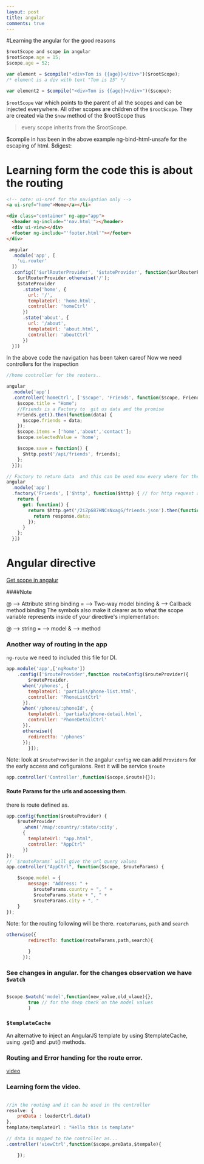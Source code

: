 ```yaml
---
layout: post
title: angular
comments: true
---
```


#Learning the angular for the good reasons

```javascript
$rootScope and scope in angular
$rootScope.age = 15;
$scope.age = 52;

var element = $compile("<div>Tom is {{age}}</div>")($rootScope);
/* element is a div with text "Tom is 15" */

var element2 = $compile("<div>Tom is {{age}}</div>")($scope);
```

`$rootScope` var which points to the parent of all the scopes and can be injected everywhere. All other scopes are children of the `$rootScope`. They are created via the `$new` method of the $rootScope thus 
>every scope inherits from the $rootScope.

$compile in has been in the above example
ng-bind-html-unsafe for the escaping of html.
$digest: 

# Learning form the code this is about  the routing 

```html
<!-- note: ui-sref for the navigation only -->
<a ui-sref="home">Home</a></li>

<div class="container" ng-app="app">
  <header ng-include="'nav.html'"></header>
  <div ui-view></div>
  <footer ng-include="'footer.html'"></footer>
</div>
```

```javascript
 angular
  .module('app', [
    'ui.router'
  ])
  .config(['$urlRouterProvider', '$stateProvider', function($urlRouterProvider, $stateProvider) {
    $urlRouterProvider.otherwise('/');
    $stateProvider
      .state('home', {
        url: '/',
        templateUrl: 'home.html',
        controller: 'homeCtrl'
      })
      .state('about', {
        url: '/about',
        templateUrl: 'about.html',
        controller: 'aboutCtrl'
      })
  }])

```
In the above code the navigation has been taken careof
Now we need controllers for the inspection

```javascript
//home controller for the routers..

angular
  .module('app')
  .controller('homeCtrl', ['$scope', 'Friends', function($scope, Friends) {
    $scope.title = "Home";
    //Friends is a Factory to  git us data and the promise
    Friends.get().then(function(data) {
      $scope.friends = data;
    });
    $scope.items = ['home','about','contact'];
    $scope.selectedValue = 'home';

    $scope.save = function() {
      $http.post('/api/friends', friends);
    };
  }]);

```

```javascript
// Factory to return data  and this can be used now every where for the data sending and more..
angular
  .module('app')
  .factory('Friends', ['$http', function($http) { // for http request and promise to be resolved
    return {
      get: function() {
        return $http.get('/2iZpG87HNCsNxagG/friends.json').then(function(response) {
          return response.data;
        });
      }
    };
  }])
```


# Angular directive

[Get scope in angalur](http://stackoverflow.com/questions/13743058/how-to-access-the-angular-scope-variable-in-browsers-console?rq=1)

####Note

@ --> Attribute string binding
= --> Two-way model binding
& --> Callback method binding
The symbols also make it clearer as to what the scope variable represents inside of your directive's implementation:

@ --> string
= --> model
& --> method

### Another way of routing in the app
`ng-route` we need to included this file for DI.

```javascript
app.module('app',['ngRoute'])
	.config(['$routeProvider',function routeConfig($routeProvider){
		$routeProvider.
      when('/phones', {
        templateUrl: 'partials/phone-list.html',
        controller: 'PhoneListCtrl'
      }).
      when('/phones/:phoneId', {
        templateUrl: 'partials/phone-detail.html',
        controller: 'PhoneDetailCtrl'
      }).
      otherwise({
        redirectTo: '/phones'
      });
		}]);
```
Note: look at `$routeProvider` in the angalur `config` we can add `Providers` for the early access and cofiguraions. Rest it will be service `$route`

```javascript
app.controller('Controller',function($scope,$route){});
``` 
#### Route Params for the urls and accessing them.
there is route defined as.

```javascript
app.config(function($routeProvider) {
    $routeProvider
      .when('/map/:country/:state/:city',
      {
        templateUrl: "app.html",
        controller: "AppCtrl"
      })
});
// `$routeParams` will give the url query values
app.controller("AppCtrl", function($scope, $routeParams) {

    $scope.model = {
        message: "Address: " +
          $routeParams.country + ", " +
          $routeParams.state + ", " +
          $routeParams.city + ", "
    }
});

```
Note: for the routing following will be there. `routeParams`, `path` and `search`

```javascript
otherwise({
        redirectTo: function(routeParams,path,search){

        }
      });


```

### See changes in angular. for the changes observation we have `$watch`

```javascript

$scope.$watch('model',function(new_value,old_vlaue){},
		true // for the deep check on the model values
		)

```

### `$templateCache`

An alternative to inject an AngularJS template by using $templateCache, using .get() and .put() methods.

### Routing and Error handing for the route error.

[video](https://egghead.io/lessons/angularjs-resolve-routechangeerror)

### Learning form the video.

```javascript

//in the routing and it can be used in the controller
resolve: {
	preData : loaderCtrl.data()
},
template/templateUrl : "Hello this is template"

// data is mapped to the controller as...
.controller('viewCtrl',function($scope,preData,$tempale){

	});

```










